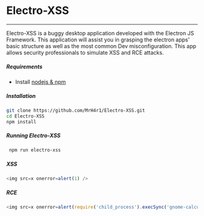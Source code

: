 # Electro-XSS
------------------------


Electro-XSS is a buggy desktop application developed with the Electron JS Framework. This application will assist you in grasping the electron apps' basic structure as well as the most common Dev misconfiguration. This app allows security professionals to simulate XSS and RCE attacks.

##### Requirements


* Install [nodejs & npm](https://nodejs.org/en/)

#####  Installation


```bash
git clone https://github.com/MrH4r1/Electro-XSS.git
cd Electro-XSS
npm install
```




#####  Running Electro-XSS

```bash
 npm run electro-xss
```


##### XSS

```js
<img src=x onerror=alert(1) />
```



##### RCE

```js
<img src=x onerror=alert(require('child_process').execSync('gnome-calculator')); />
```

